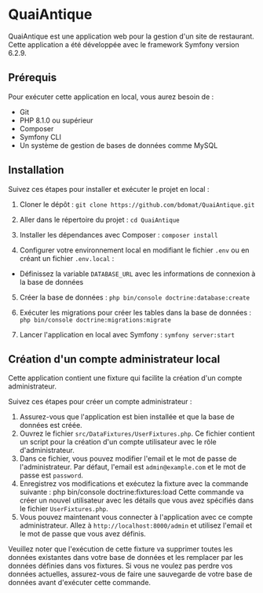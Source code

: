 # QuaiAntique

QuaiAntique est une application web pour la gestion d'un site de restaurant. 
Cette application a été développée avec le framework Symfony version 6.2.9.

## Prérequis

Pour exécuter cette application en local, vous aurez besoin de :

- Git
- PHP 8.1.0 ou supérieur
- Composer
- Symfony CLI
- Un système de gestion de bases de données comme MySQL

## Installation

Suivez ces étapes pour installer et exécuter le projet en local :

1. Cloner le dépôt :
`git clone https://github.com/bdomat/QuaiAntique.git`

2. Aller dans le répertoire du projet :
`cd QuaiAntique`

3. Installer les dépendances avec Composer :
`composer install`

4. Configurer votre environnement local en modifiant le fichier `.env` ou en créant un fichier `.env.local` :
 - Définissez la variable `DATABASE_URL` avec les informations de connexion à la base de données
 
5. Créer la base de données :
`php bin/console doctrine:database:create`

6. Exécuter les migrations pour créer les tables dans la base de données :
`php bin/console doctrine:migrations:migrate`

7. Lancer l'application en local avec Symfony :
`symfony server:start`


## Création d'un compte administrateur local

Cette application contient une fixture qui facilite la création d'un compte administrateur. 

Suivez ces étapes pour créer un compte administrateur :

1. Assurez-vous que l'application est bien installée et que la base de données est créée.
2. Ouvrez le fichier `src/DataFixtures/UserFixtures.php`. Ce fichier contient un script pour la création d'un compte utilisateur avec le rôle d'administrateur.
3. Dans ce fichier, vous pouvez modifier l'email et le mot de passe de l'administrateur. Par défaut, l'email est `admin@example.com` et le mot de passe est `password`.
4. Enregistrez vos modifications et exécutez la fixture avec la commande suivante :
php bin/console doctrine:fixtures:load
Cette commande va créer un nouvel utilisateur avec les détails que vous avez spécifiés dans le fichier `UserFixtures.php`.
5. Vous pouvez maintenant vous connecter à l'application avec ce compte administrateur. Allez à `http://localhost:8000/admin` et utilisez l'email et le mot de passe que vous avez définis.

Veuillez noter que l'exécution de cette fixture va supprimer toutes les données existantes dans votre base de données et les remplacer par les données définies dans vos fixtures. Si vous ne voulez pas perdre vos données actuelles, assurez-vous de faire une sauvegarde de votre base de données avant d'exécuter cette commande.

